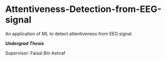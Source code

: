 # Attentiveness-Detection-from-EEG-signal
An application of ML to detect attentiveness from EEG signal. 
 
***Undergrad Thesis***

Supervisor: Faisal Bin Ashraf
